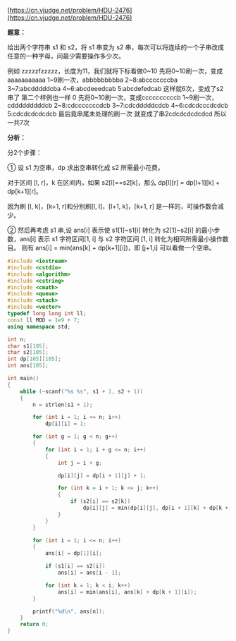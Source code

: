 [https://cn.vjudge.net/problem/HDU-2476](https://cn.vjudge.net/problem/HDU-2476)

**题意：**

给出两个字符串 s1 和 s2，将 s1 串变为 s2 串，每次可以将连续的一个子串改成任意的一种字母，问最少需要操作多少次。

例如 zzzzzfzzzzz，长度为11，我们就将下标看做0~10
先将0~10刷一次，变成aaaaaaaaaaa
1~9刷一次，abbbbbbbbba
2~8:abcccccccba
3~7:abcdddddcba
4~6:abcdeeedcab
5:abcdefedcab
这样就6次，变成了s2串了
第二个样例也一样
0
先将0~10刷一次，变成ccccccccccb
1~9刷一次，cdddddddddcb
2~8:cdcccccccdcb
3~7:cdcdddddcdcb
4~6:cdcdcccdcdcb
5:cdcdcdcdcdcb
最后竟串尾未处理的刷一次
就变成了串2cdcdcdcdcdcd
所以一共7次

**分析：**

分2个步骤：

① 设 s1 为空串，dp 求出空串转化成 s2 所需最小花费。
 
对于区间 [l, r]，k 在区间内，如果 s2[l]==s2[k]，那么 dp[l][r] = dp[l+1][k] + dp[k+1][r]。

因为刷 [l, k]，[k+1, r]和分别刷[l, l]，[l+1, k]，[k+1, r] 是一样的，可操作数会减少。

② 然后再考虑 s1 串,设 ans[i] 表示使 s1[1]~s1[i] 转化为 s2[1]~s2[i] 的最小步数，ans[i] 表示 s1 字符区间[1, i] 与 s2 字符区间 [1, i] 转化为相同所需最小操作数目。
则有 ans[i] = min(ans[k] + dp[k+1][i])，即 [j+1,i] 可以看做一个空串。

```c++
#include <iostream>
#include <cstdio>
#include <algorithm>
#include <cstring>
#include <cmath>
#include <queue>
#include <stack>
#include <vector>
typedef long long int ll;
const ll MOD = 1e9 + 7;
using namespace std;

int n;
char s1[105];
char s2[105];
int dp[105][105];
int ans[105];

int main()
{
	while (~scanf("%s %s", s1 + 1, s2 + 1))
	{
		n = strlen(s1 + 1);

		for (int i = 1; i <= n; i++)
			dp[i][i] = 1;

		for (int g = 1; g < n; g++)
		{
			for (int i = 1; i + g <= n; i++)
			{
				int j = i + g;

				dp[i][j] = dp[i + 1][j] + 1;

				for (int k = i + 1; k <= j; k++)
				{
					if (s2[i] == s2[k])
						dp[i][j] = min(dp[i][j], dp[i + 1][k] + dp[k + 1][j]);
				}
			}
		}

		for (int i = 1; i <= n; i++)
		{
			ans[i] = dp[1][i];

			if (s1[i] == s2[i])
				ans[i] = ans[i - 1];

			for (int k = 1; k < i; k++)
				ans[i] = min(ans[i], ans[k] + dp[k + 1][i]);
		}

		printf("%d\n", ans[n]);
	}
	return 0;
}
```
